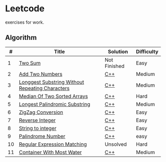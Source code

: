 # Leetcode
exercises for work.

## Algorithm
| # | Title | Solution | Difficulty |
|---| ------| ---------| -----------|
| 1 | [Two Sum](https://leetcode.com/problems/two-sum/) | Not Finished | Easy |
| 2 | [Add Two Numbers](https://leetcode.com/problems/add-two-numbers/)| [C++](medium/add_two_numbers.cpp) | Medium|
| 3 | [Longgest Substring Without Repeating Characters](https://leetcode.com/problems/longest-substring-without-repeating-characters/)| [C++](medium/Longest_substring_without_repeating_characters.cc)| Medium |
| 4 | [Median Of Two Sorted Arrays](https://leetcode.com/problems/median-of-two-sorted-arrays/)| [C++](hard/median_of_two_sorted_arrays.cc)| Hard|
| 5 | [Longest Palindromic Substring](https://leetcode.com/problems/longest-palindromic-substring/) | [C++](medium/longest_palindromic_substring.cc)| Medium|
| 6 | [ZigZag Conversion](https://leetcode.com/problems/zigzag-conversion/) | [C++](easy/zigzag_conversion.cc)| Easy |
| 7 | [Reverse Integer](https://leetcode.com/problems/reverse-integer/) | [C++](easy/reverse_integer.cc)| Easy |
| 8 | [String to integer](https://leetcode.com/problems/string-to-integer-atoi/) | [C++](easy/string_to_integer.cc)|Easy|
| 9 | [Palindrome Number](https://leetcode.com/problems/palindrome-number/) | [C++](easy/palindrome_number.cc)|easy|
| 10 | [Regular Expression Matching](https://leetcode.com/problems/regular-expression-matching/) | Unsolved | Hard |
| 11 | [Container With Most Water](https://leetcode.com/problems/container-with-most-water/) | [C++](medium/container_with_most_water.cc) | Medium |
